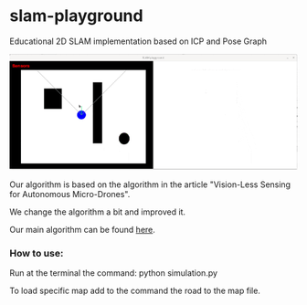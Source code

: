 # slam-playground
Educational 2D SLAM implementation based on ICP and Pose Graph

![slamgui](https://github.com/Kolkir/slam-playground/blob/main/assets/slam.gif)

Our algorithm is based on the algorithm in the article "Vision-Less Sensing for Autonomous Micro-Drones".

We change the algorithm a bit and improved it.

Our main algorithm can be found [here](https://github.com/RoiPeleg/Drone2.5D/blob/main/playground/Algorithms.py).

### How to use:

Run at the terminal the command: python simulation.py

To load specific map add to the command the road to the map file.
